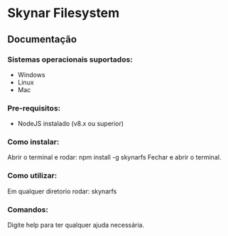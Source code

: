 # Skynar Filesystem

## Documentação

### Sistemas operacionais suportados:

- Windows
- Linux
- Mac

### Pre-requisitos:

- NodeJS instalado (v8.x ou superior)

### Como instalar:

Abrir o terminal e rodar: npm install -g skynarfs
Fechar e abrir o terminal.

### Como utilizar:

Em qualquer diretorio rodar: skynarfs

### Comandos:

Digite help para ter qualquer ajuda necessária.

